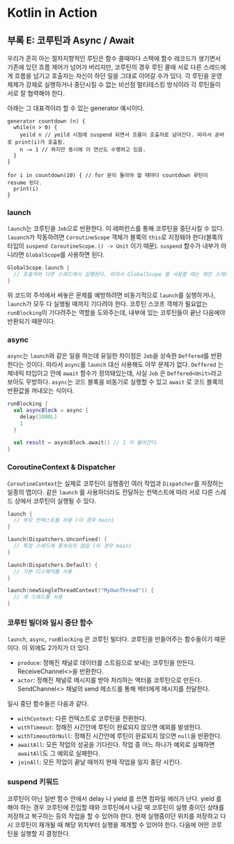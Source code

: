 # Kotlin in Action

## 부록 E: 코루틴과 Async / Await

우리가 흔히 아는 절차지향적인 루틴은 함수 콜때마다 스택에 함수 레코드가 생기면서 기존에 있던 흐름 제어가 넘어가 버리지만,
코루틴의 경우 루틴 콜때 서로 다른 스레드에게 흐름을 넘기고 호출자는 자신이 하던 일을 그대로 이어갈 수가 있다.
각 루틴을 운영체제가 강제로 실행하거나 중단시킬 수 없는 비선점 멀티테스킹 방식이라 각 루틴들이 서로 잘 협력해야 한다.

아래는 그 대표격이라 할 수 있는 generator 예시이다.
```
generator countdown (n) {
  while(n > 0) {
    yeild n // yeild 시점에 suspend 되면서 흐름이 호출자로 넘어간다. 따라서 곧바로 print(i)가 호출됨.
    n -= 1 // 하지만 동시에 이 연산도 수행하고 있음.
  }
}

for i in countdown(10) { // for 문이 돌아야 할 때마다 countdown 루틴이 resume 된다.
  print(i)
}
```

### launch

`launch`는 코루틴을 `Job`으로 반환한다. 이 레퍼런스를 통해 코루틴을 중단시킬 수 있다.
`lauanch`가 작동하려면 `CoroutineScope` 객체가 블록의 `this`로 지정돼야 한다(블록의 타입이 `suspend CoroutineScope.() -> Unit` 이기 때문).
`suspend` 함수가 내부가 아니라면 `GlobalScope`를 사용하면 된다.

```kotlin
GlobalScope.launch {
  // 호출자와 다른 스레드에서 실행된다. 따라서 GlobalScope 를 사용할 때는 메인 스레드가 먼저 종료될 수 있지는 않은지 주의해야 한다. 
}
```

위 코드의 주석에서 써놓은 문제를 예방하려면 비동기적으로 `launch`를 실행하거나, `launch`가 모두 다 실행될 때까지 기다려야 한다.
코루틴 스코프 객체가 필요없는 `runBlocking`이 기다려주는 역할을 도와주는데, 내부에 있는 코루틴들이 끝난 다음에야 반환되기 때문이다.

### async

`async`는 `launch`와 같은 일을 하는데 유일한 차이점은 `Job`을 상속한 `Deffered`를 반환한다는 것이다. 따라서 `async`를 `launch` 대신 사용해도 아무 문제가 없다.
`Deffered` 는 제네릭 타입이고 안에 `await` 함수가 정의돼있는데, 사실 `Job` 은 `Deffered<Unit>`라고 보아도 무방하다. `async`는 코드 블록을 비동기로 실행할 수 있고
`await` 로 코드 블록의 반환값을 꺼내오는 식이다.

```kotlin
runBlocking {
  val asyncBlock = async {
    delay(1000L)
    1
  }
  
  val result = asyncBlock.await() // 1 이 들어간다.
}
```

### CoroutineContext & Dispatcher

`CoroutineContext`는 실제로 코루틴이 실행중인 여러 작업과 `Dispatcher`를 저장하는 일종의 맵이다.
같은 `launch` 를 사용하더라도 전달하는 컨택스트에 따라 서로 다른 스레드 상에서 코루틴이 실행될 수 있다.
```kotlin
launch {
  // 부모 컨택스트를 사용 (이 경우 main)
}

launch(Dispatchers.Unconfined) {
  // 특정 스레드에 종속되지 않음 (이 경우 main)
}

launch(Dispatchers.Default) {
  // 기본 디스패처를 사용
}

launch(newSingleThreadContext("MyOwnThread")) {
  // 새 스레드를 사용
}
```

### 코루틴 빌더와 일시 중단 함수

`launch`, `async`, `runBlocking` 은 코루틴 빌더다. 코루틴을 만들어주는 함수들이기 때문이다. 이 외에도 2가지가 더 있다.

* `produce`: 정해진 채널로 데이터를 스트림으로 보내는 코루틴을 만든다. ReceiveChannel<>을 반환한다.
* `actor`: 정해진 채널로 메시지를 받아 처리하는 액터를 코루틴으로 만든다. SendChannel<> 채널의 send 메소드를 통해 엑터에게 메시지를 전달한다.

일시 중단 함수들은 다음과 같다.

* `withContext`: 다른 컨텍스트로 코루틴을 전환한다.
* `withTimeout`: 정해진 시간안에 루틴이 완료되지 않으면 예외를 발생한다.
* `withTimeoutOrNull`: 정해진 시간안에 루틴이 완료되지 않으면 `null`을 반환한다.
* `awaitAll`: 모든 작업의 성공을 기다린다. 작업 중 어느 하나가 예외로 실패하면 `awaitAll`도 그 예외로 실패한다.
* `joinAll`: 모든 작업이 끝날 때까지 현재 작업을 일지 중단 시킨다.

### suspend 키워드

코루틴이 아닌 일반 함수 안에서 delay 나 yield 를 쓰면 컴파일 에러가 난다. yield 를 해야 하는 경우 코루틴에 진입할 때와 코루틴에서 나갈 때 코루틴이 실행 중이던 상태를 저장하고 복구하는 등의 작업을 할 수 있어야 한다. 현재 실행중이던 위치를 저장하고 다시 코루틴이 재개될 때 해당 위치부터 실행을 재개할 수 있어야 한다. 다음에 어떤 코루틴을 실행할 지 결정한다. 